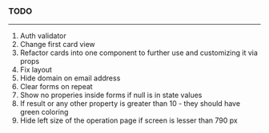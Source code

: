 

### TODO

---

1. Auth validator
2. Change first card view
3. Refactor cards into one component to further use and customizing it via props
4. Fix layout
5. Hide domain on email address
6. Clear forms on repeat
7. Show no properies inside forms if null is in state values
8. If result or any other property is greater than 10 - they should have green coloring
9. Hide left size of the operation page if screen is lesser than 790 px
